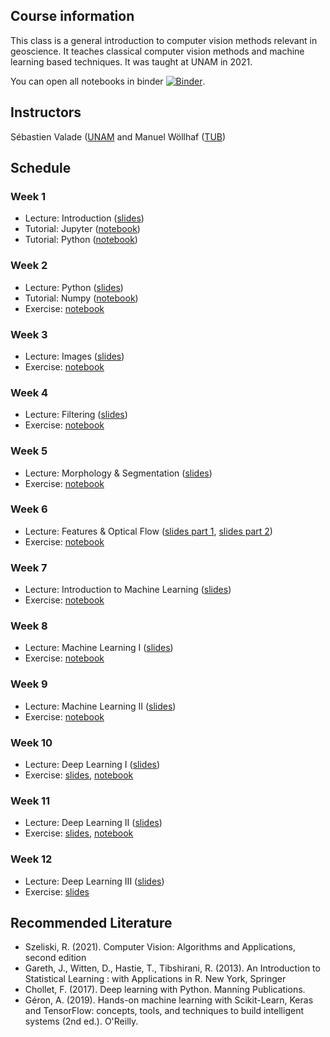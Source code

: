 ## Course information
This class is a general introduction to computer vision methods relevant in geoscience. It teaches classical computer vision methods and machine learning based techniques. It was taught at UNAM in 2021.

You can open all notebooks in binder [![Binder](https://mybinder.org/badge_logo.svg)](https://mybinder.org/v2/gh/svalade/cv4gs/HEAD).

## Instructors
Sébastien Valade ([UNAM](https://svalade.github.io/) and Manuel Wöllhaf ([TUB](https://www.tu.berlin/cv/ueber-uns/manuel-woellhaf))

## Schedule

### Week 1
* Lecture: Introduction ([slides](https://raw.githubusercontent.com/svalade/cv4gs/master/lecture/pdfs_2021/CV4GS_00_introduction.pdf))
* Tutorial: Jupyter ([notebook](https://github.com/svalade/cv4gs/blob/master/exercise/01/CV4GS_01_jupyter-tutorial.ipynb))
* Tutorial: Python ([notebook](https://github.com/svalade/cv4gs/blob/master/exercise/01/CV4GS_01_python-tutorial.ipynb))

### Week 2
* Lecture: Python ([slides](https://raw.githubusercontent.com/svalade/cv4gs/master/lecture/pdfs_2021/CV4GS_01_lecture.pdf))
* Tutorial: Numpy ([notebook](https://github.com/svalade/cv4gs/blob/master/exercise/01/CV4GS_02_numpy-tutorial.ipynb))
* Exercise: [notebook](https://github.com/svalade/cv4gs/blob/master/exercise/01/CV4GS_02_exercises.ipynb)

### Week 3
* Lecture: Images ([slides](https://raw.githubusercontent.com/svalade/cv4gs/master/lecture/pdfs_2021/CV4GS_02_lecture.pdf))
* Exercise: [notebook](https://github.com/svalade/cv4gs/blob/master/exercise/01/CV4GS_02_exercises.ipynb)

### Week 4
* Lecture: Filtering ([slides](https://raw.githubusercontent.com/svalade/cv4gs/master/lecture/pdfs_2021/CV4GS_03_lecture.pdf))
* Exercise: [notebook](https://github.com/svalade/cv4gs/blob/master/exercise/01/CV4GS_02_exercises.ipynb)

### Week 5
* Lecture: Morphology & Segmentation ([slides](https://raw.githubusercontent.com/svalade/cv4gs/master/lecture/pdfs_2021/CV4GS_04_lecture.pdf))
* Exercise: [notebook](https://github.com/svalade/cv4gs/blob/master/exercise/01/CV4GS_02_exercises.ipynb)

### Week 6
* Lecture: Features & Optical Flow ([slides part 1](https://raw.githubusercontent.com/svalade/cv4gs/master/lecture/pdfs_2021/CV4GS_05_lecture.pdf), [slides part 2](https://raw.githubusercontent.com/svalade/cv4gs/master/lecture/pdfs_2021/CV4GS_06_lecture_motion.pdf))
* Exercise: [notebook](https://github.com/svalade/cv4gs/blob/master/exercise/01/CV4GS_02_exercises.ipynb)

### Week 7
* Lecture: Introduction to Machine Learning ([slides](https://raw.githubusercontent.com/svalade/cv4gs/master/lecture/pdfs_2021/CV4GS_06_lecture_features.pdf))
* Exercise: [notebook](https://github.com/svalade/cv4gs/blob/master/exercise/01/CV4GS_02_exercises.ipynb)

### Week 8
* Lecture: Machine Learning I ([slides](https://raw.githubusercontent.com/svalade/cv4gs/master/lecture/pdfs_2021/CV4GS_07_lecture.pdf))
* Exercise: [notebook](https://github.com/svalade/cv4gs/blob/master/exercise/01/CV4GS_02_exercises.ipynb)

### Week 9
* Lecture: Machine Learning II ([slides](https://raw.githubusercontent.com/svalade/cv4gs/master/lecture/pdfs_2021/CV4GS_08_lecture.pdf))
* Exercise: [notebook](https://github.com/svalade/cv4gs/blob/master/exercise/01/CV4GS_02_exercises.ipynb)

### Week 10
* Lecture: Deep Learning I ([slides](https://raw.githubusercontent.com/svalade/cv4gs/master/lecture/pdfs_2021/CV4GS_09_lecture.pdf))
* Exercise: [slides](https://github.com/svalade/cv4gs/blob/master/exercise/10/CV4GS_10_exercises-slides.pdf), [notebook](https://github.com/svalade/cv4gs/blob/master/exercise/10/CV4GS_10_exercises.ipynb)

### Week 11
* Lecture: Deep Learning II ([slides](https://raw.githubusercontent.com/svalade/cv4gs/master/lecture/pdfs_2021/CV4GS_10_lecture.pdf))
* Exercise: [slides](https://github.com/svalade/cv4gs/blob/master/exercise/11/CV4GS_11_exercises-slides.pdf), [notebook](https://github.com/svalade/cv4gs/blob/master/exercise/11/CV4GS_11_exercises.ipynb)

### Week 12
* Lecture: Deep Learning III ([slides](https://raw.githubusercontent.com/svalade/cv4gs/master/lecture/pdfs_2021/CV4GS_11_lecture.pdf))
* Exercise: [slides](https://github.com/svalade/cv4gs/blob/master/exercise/11/CV4GS_12_exercises-slides.pdf)


## Recommended Literature
* Szeliski, R. (2021). Computer Vision: Algorithms and Applications, second edition
* Gareth, J., Witten, D., Hastie, T., Tibshirani, R. (2013). An Introduction to Statistical Learning : with Applications in R. New York, Springer
* Chollet, F. (2017). Deep learning with Python. Manning Publications.
* Géron, A. (2019). Hands-on machine learning with Scikit-Learn, Keras and TensorFlow: concepts, tools, and techniques to build intelligent systems (2nd ed.). O'Reilly.
